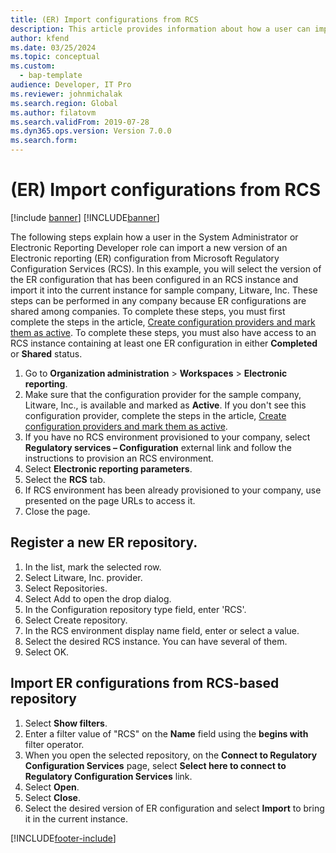 ```yaml
---
title: (ER) Import configurations from RCS
description: This article provides information about how a user can import a new version of an ER configuration from RCS.
author: kfend
ms.date: 03/25/2024
ms.topic: conceptual
ms.custom: 
  - bap-template
audience: Developer, IT Pro
ms.reviewer: johnmichalak
ms.search.region: Global
ms.author: filatovm
ms.search.validFrom: 2019-07-28
ms.dyn365.ops.version: Version 7.0.0
ms.search.form: 
---
```

# (ER) Import configurations from RCS

[!include [banner](../../includes/banner.md)]
[!INCLUDE[banner](../../../../finance/includes/rsc-to-gsw-banner.md)]

The following steps explain how a user in the System Administrator or Electronic Reporting Developer role can import a new version of an Electronic reporting (ER) configuration from Microsoft Regulatory Configuration Services (RCS). In this example, you will select the version of the ER configuration that has been configured in an RCS instance and import it into the current instance for sample company, Litware, Inc. These steps can be performed in any company because ER configurations are shared among companies. To complete these steps, you must first complete the steps in the article, [Create configuration providers and mark them as active](er-configuration-provider-mark-it-active-2016-11.md). To complete these steps, you must also have access to an RCS instance containing at least one ER configuration in either **Completed** or **Shared** status.

1. Go to **Organization administration** > **Workspaces** > **Electronic reporting**. 
2. Make sure that the configuration provider for the sample company, Litware, Inc., is available and marked as **Active**. If you don't see this configuration provider, complete the steps in the article, [Create configuration providers and mark them as active](er-configuration-provider-mark-it-active-2016-11.md). 
3. If you have no RCS environment provisioned to your company, select **Regulatory services – Configuration** external link and follow the instructions to provision an RCS environment. 
4. Select **Electronic reporting parameters**. 
5. Select the **RCS** tab. 
6. If RCS environment has been already provisioned to your company, use presented on the page URLs to access it. 
7. Close the page. 

## Register a new ER repository. 
1. In the list, mark the selected row. 
2. Select Litware, Inc. provider. 
3. Select Repositories. 
4. Select Add to open the drop dialog. 
5. In the Configuration repository type field, enter 'RCS'. 
6. Select Create repository. 
7. In the RCS environment display name field, enter or select a value. 
8. Select the desired RCS instance. You can have several of them. 
9. Select OK. 

## Import ER configurations from RCS-based repository
1. Select **Show filters**. 
2. Enter a filter value of "RCS" on the **Name** field using the **begins with** filter operator. 
3. When you open the selected repository, on the **Connect to Regulatory Configuration Services** page, select **Select here to connect to Regulatory Configuration Services** link. 
4. Select **Open**. 
5. Select **Close**. 
6. Select the desired version of ER configuration and select **Import** to bring it in the current instance.



[!INCLUDE[footer-include](../../../../includes/footer-banner.md)]
